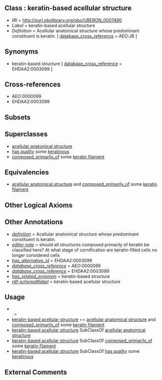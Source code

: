 
## Class : keratin-based acellular structure

 * *IRI* = http://purl.obolibrary.org/obo/UBERON_0007490
 * *Label* = keratin-based acellular structure
 * *Definition* = Acellular anatomical structure whose predominant constituent is keratin. [ [database_cross_reference](../../ef/oboInOwl#hasDbXref.md) = AEO:JB ]

## Synonyms

 * keratin-based structure [ [database_cross_reference](../../ef/oboInOwl#hasDbXref.md) = EHDAA2:0003099 ]

## Cross-references

 * AEO:0000099
 * EHDAA2:0003099

## Subsets


## Superclasses

 * [acellular anatomical structure](../../UBERON/76/UBERON_0000476.md)
 * [has quality](../../RO/86/RO_0000086.md) some [keratinous](../../PATO/07/PATO_0002507.md)
 * [composed_primarily_of](../../RO/73/RO_0002473.md) some [keratin filament](../../GO/95/GO_0045095.md)

## Equivalencies

 * [acellular anatomical structure](../../UBERON/76/UBERON_0000476.md) and [composed_primarily_of](../../RO/73/RO_0002473.md) some [keratin filament](../../GO/95/GO_0045095.md)

## Other Logical Axioms


## Other Annotations

 * *[definition](../../IAO/15/IAO_0000115.md)* = Acellular anatomical structure whose predominant constituent is keratin.
 * *[editor note](../../IAO/16/IAO_0000116.md)* = should all structures composed primarily of keratin be classified here? At what stage of cornification are keratin-filled cells no longer considered cells
 * *[has_alternative_id](../../Id/oboInOwl#hasAlternativeId.md)* = EHDAA2:0003099
 * *[database_cross_reference](../../ef/oboInOwl#hasDbXref.md)* = AEO:0000099
 * *[database_cross_reference](../../ef/oboInOwl#hasDbXref.md)* = EHDAA2:0003099
 * *[has_related_synonym](../../ym/oboInOwl#hasRelatedSynonym.md)* = keratin-based structure
 * *[rdf-schema#label](../../el/rdf-schema#label.md)* = keratin-based acellular structure

## Usage

 * -
 * [keratin-based acellular structure](../../UBERON/90/UBERON_0007490.md) == [acellular anatomical structure](../../UBERON/76/UBERON_0000476.md) and [composed_primarily_of](../../RO/73/RO_0002473.md) some [keratin filament](../../GO/95/GO_0045095.md)
 * [keratin-based acellular structure](../../UBERON/90/UBERON_0007490.md) SubClassOf [acellular anatomical structure](../../UBERON/76/UBERON_0000476.md)
 * [keratin-based acellular structure](../../UBERON/90/UBERON_0007490.md) SubClassOf [composed_primarily_of](../../RO/73/RO_0002473.md) some [keratin filament](../../GO/95/GO_0045095.md)
 * [keratin-based acellular structure](../../UBERON/90/UBERON_0007490.md) SubClassOf [has quality](../../RO/86/RO_0000086.md) some [keratinous](../../PATO/07/PATO_0002507.md)

## External Comments

